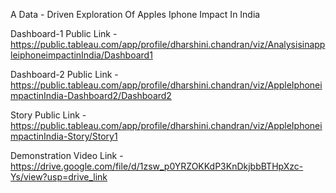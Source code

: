 A Data - Driven Exploration Of Apples Iphone Impact In India

Dashboard-1 Public Link - https://public.tableau.com/app/profile/dharshini.chandran/viz/AnalysisinappleiphoneimpactinIndia/Dashboard1

Dashboard-2 Public Link - https://public.tableau.com/app/profile/dharshini.chandran/viz/AppleIphoneimpactinIndia-Dashboard2/Dashboard2

Story Public Link - https://public.tableau.com/app/profile/dharshini.chandran/viz/AppleIphoneimpactinIndia-Story/Story1

Demonstration Video Link - https://drive.google.com/file/d/1zsw_p0YRZOKKdP3KnDkjbbBTHpXzc-Ys/view?usp=drive_link
